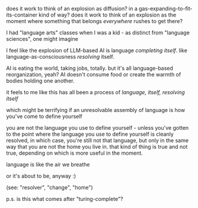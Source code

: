 does it work to think of an explosion as diffusion? in a gas-expanding-to-fit-its-container kind of way? does it work to think of an explosion as the moment where something that belongs *everywhere* rushes to get there?

I had "language arts" classes when I was a kid - as distinct from "language sciences", one might imagine

I feel like the explosion of LLM-based AI is language *completing itself*. like language-as-consciousness *resolving* itself.

AI is eating the world, taking jobs, totally. but it's all language-based reorganization, yeah? AI doesn't consume food or create the warmth of bodies holding one another.

it feels to me like this has all been a process of *language, itself, resolving itself*

which might be terrifying if an unresolvable assembly of language is how you've come to define yourself

you are not the language you use to define yourself - unless you've gotten to the point where the language you use to define yourself is cleanly resolved, in which case, you're still not that language, but only in the same way that you are not the home you live in. that kind of thing is true and not true, depending on which is more useful in the moment.

language is like the air we breathe

or it's about to be, anyway :)

(see: "resolver", "change", "home")

p.s. is this what comes after "turing-complete"?
